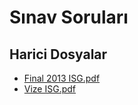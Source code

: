 # Sınav Soruları


<!--HariciDosyalar-->

## Harici Dosyalar

- [Final 2013 ISG.pdf](./Final%202013%20ISG.pdf)
- [Vize ISG.pdf](./Vize%20ISG.pdf)


<!--HariciDosyalar-->

